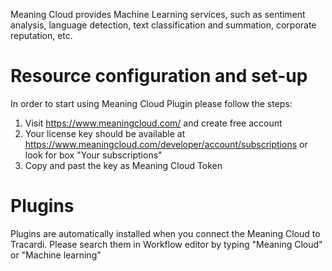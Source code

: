 Meaning Cloud provides Machine Learning services, such as sentiment analysis, language detection, text classification
and summation, corporate reputation, etc.

# Resource configuration and set-up

In order to start using Meaning Cloud Plugin please follow the steps:

1. Visit https://www.meaningcloud.com/ and create free account
2. Your license key should be available at https://www.meaningcloud.com/developer/account/subscriptions or look for
   box "Your subscriptions"
3. Copy and past the key as Meaning Cloud Token

# Plugins

Plugins are automatically installed when you connect the Meaning Cloud to Tracardi. Please search them in
Workflow editor by typing "Meaning Cloud" or "Machine learning"
